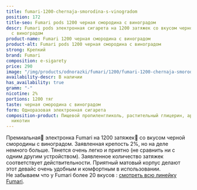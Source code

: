 ```yaml
---
title: fumari-1200-chernaja-smorodina-s-vinogradom
position: 172
title-seo: Fumari pods 1200 черная смородина с виноградом
descr: Fumari pods электронная сигарета на 1200 затяжек со вкусом черной смородины
  с виноградом
product-name: Fumari 1200 черная смородина с виноградом
product-alt: Fumari pods 1200 черная смородина с виноградом
strong: Крепкий
brand: Fumari
composition: e-sigarety
price: 290
image: "/img/products/odnorazki/fumari/1200/fumari-1200-chernaja-smorodina-s-vinogradom.png"
availability-descr: В наличии
has_availability: true
gramm: "-"
nicotine: 2%
portions: 1200 тяг
taste: черная смородина с виноградом
form: Одноразовая электронная сигарета
composition-product: Пищевой пропиленгликоль, растительный глицерин, ароматизатор,
  никотин
---
```


Премиальная🥇 электронка Fumari на 1200 затяжек💨 со вкусом черной смородины с виноградом. Заявленная крепость 2%, но на деле немного больше. Тянется очень легко и приятно (не сравнить ни с одним другим устройством). Заявленное количество затяжек соответствует действительности. Приятный матовый корпус делают этот девайс очень удобным и комфортным в использовании.<br>
Не забываем что у Fumari более 20 вкусов : [смотреть всю линейку Fumari](/fumari).